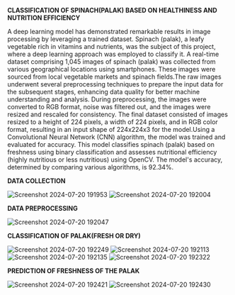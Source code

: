 **CLASSIFICATION OF SPINACH(PALAK) BASED ON HEALTHINESS AND NUTRITION EFFICIENCY**


A deep learning model has demonstrated remarkable results in image processing by leveraging a trained dataset. Spinach (palak), a leafy vegetable rich in vitamins and nutrients, was the subject of this project, where a deep learning approach was employed to classify it. A real-time dataset comprising 1,045 images of spinach (palak) was collected from various geographical locations using smartphones. These images were sourced from local vegetable markets and spinach fields.The raw images underwent several preprocessing techniques to prepare the input data for the subsequent stages, enhancing data quality for better machine understanding and analysis. During preprocessing, the images were converted to RGB format, noise was filtered out, and the images were resized and rescaled for consistency. The final dataset consisted of images resized to a height of 224 pixels, a width of 224 pixels, and in RGB color format, resulting in an input shape of 224x224x3 for the model.Using a Convolutional Neural Network (CNN) algorithm, the model was trained and evaluated for accuracy. This model classifies spinach (palak) based on freshness using binary classification and assesses nutritional efficiency (highly nutritious or less nutritious) using OpenCV. The model's accuracy, determined by comparing various algorithms, is 92.34%.


**DATA COLLECTION**

![Screenshot 2024-07-20 191953](https://github.com/user-attachments/assets/e84c8ba9-c9cc-4b18-9a85-8301a0bc8a2a)
![Screenshot 2024-07-20 192004](https://github.com/user-attachments/assets/6e17bf04-81d8-438d-b97a-bc5b19afc279)


**DATA PREPROCESSING**

![Screenshot 2024-07-20 192047](https://github.com/user-attachments/assets/fb7df7b3-097d-4857-8c07-aa5d3c1478f4)


**CLASSIFICATION OF PALAK(FRESH OR DRY)**

![Screenshot 2024-07-20 192249](https://github.com/user-attachments/assets/1cab53f6-cd6b-4d43-ba35-4557b84e06af)
![Screenshot 2024-07-20 192113](https://github.com/user-attachments/assets/32fa181f-e9e6-407f-8726-60acc96dcab6)
![Screenshot 2024-07-20 192135](https://github.com/user-attachments/assets/d956c526-fdc8-48f2-a6b9-1f63415155d2)
![Screenshot 2024-07-20 192322](https://github.com/user-attachments/assets/f5da6e7b-9ba3-41f1-8277-262cb258fb6b)


**PREDICTION OF FRESHNESS OF THE PALAK**

![Screenshot 2024-07-20 192421](https://github.com/user-attachments/assets/764403f0-e020-4978-bb5c-2c4ecb5a0880)
![Screenshot 2024-07-20 192430](https://github.com/user-attachments/assets/170e5206-0091-486e-936b-6636c5b84618)





